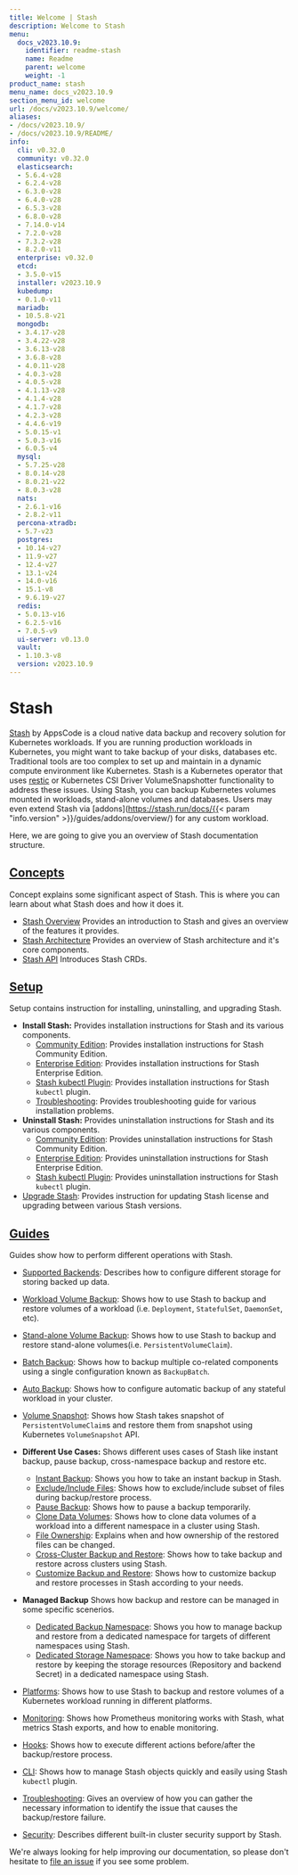 ```yaml
---
title: Welcome | Stash
description: Welcome to Stash
menu:
  docs_v2023.10.9:
    identifier: readme-stash
    name: Readme
    parent: welcome
    weight: -1
product_name: stash
menu_name: docs_v2023.10.9
section_menu_id: welcome
url: /docs/v2023.10.9/welcome/
aliases:
- /docs/v2023.10.9/
- /docs/v2023.10.9/README/
info:
  cli: v0.32.0
  community: v0.32.0
  elasticsearch:
  - 5.6.4-v28
  - 6.2.4-v28
  - 6.3.0-v28
  - 6.4.0-v28
  - 6.5.3-v28
  - 6.8.0-v28
  - 7.14.0-v14
  - 7.2.0-v28
  - 7.3.2-v28
  - 8.2.0-v11
  enterprise: v0.32.0
  etcd:
  - 3.5.0-v15
  installer: v2023.10.9
  kubedump:
  - 0.1.0-v11
  mariadb:
  - 10.5.8-v21
  mongodb:
  - 3.4.17-v28
  - 3.4.22-v28
  - 3.6.13-v28
  - 3.6.8-v28
  - 4.0.11-v28
  - 4.0.3-v28
  - 4.0.5-v28
  - 4.1.13-v28
  - 4.1.4-v28
  - 4.1.7-v28
  - 4.2.3-v28
  - 4.4.6-v19
  - 5.0.15-v1
  - 5.0.3-v16
  - 6.0.5-v4
  mysql:
  - 5.7.25-v28
  - 8.0.14-v28
  - 8.0.21-v22
  - 8.0.3-v28
  nats:
  - 2.6.1-v16
  - 2.8.2-v11
  percona-xtradb:
  - 5.7-v23
  postgres:
  - 10.14-v27
  - 11.9-v27
  - 12.4-v27
  - 13.1-v24
  - 14.0-v16
  - 15.1-v8
  - 9.6.19-v27
  redis:
  - 5.0.13-v16
  - 6.2.5-v16
  - 7.0.5-v9
  ui-server: v0.13.0
  vault:
  - 1.10.3-v8
  version: v2023.10.9
---
```


# Stash

[Stash](https://stash.run) by AppsCode is a cloud native data backup and recovery solution for Kubernetes workloads. If you are running production workloads in Kubernetes, you might want to take backup of your disks, databases etc. Traditional tools are too complex to set up and maintain in a dynamic compute environment like Kubernetes. Stash is a Kubernetes operator that uses [restic](https://github.com/restic/restic) or Kubernetes CSI Driver VolumeSnapshotter functionality to address these issues. Using Stash, you can backup Kubernetes volumes mounted in workloads, stand-alone volumes and databases. Users may even extend Stash via [addons](https://stash.run/docs/{{< param "info.version" >}}/guides/addons/overview/) for any custom workload.

Here, we are going to give you an overview of Stash documentation structure.

## [Concepts](/docs/v2023.10.9/concepts/)

Concept explains some significant aspect of Stash. This is where you can learn about what Stash does and how it does it.

- [Stash Overview](/docs/v2023.10.9/concepts/what-is-stash/overview/) Provides an introduction to Stash and gives an overview of the features it provides.
- [Stash Architecture](/docs/v2023.10.9/concepts/what-is-stash/architecture/) Provides an overview of Stash architecture and it's core components.
- [Stash API](/docs/v2023.10.9/concepts/crds/repository/) Introduces Stash CRDs.

## [Setup](/docs/v2023.10.9/setup/)

Setup contains instruction for installing, uninstalling, and upgrading Stash.

- **Install Stash:** Provides installation instructions for Stash and its various components.
  - [Community Edition](/docs/v2023.10.9/setup/install/community/): Provides installation instructions for Stash Community Edition.
  - [Enterprise Edition](/docs/v2023.10.9/setup/install/enterprise/): Provides installation instructions for Stash Enterprise Edition.
  - [Stash kubectl Plugin](/docs/v2023.10.9/setup/install/kubectl-plugin/): Provides installation instructions for Stash `kubectl` plugin.
  - [Troubleshooting](/docs/v2023.10.9/setup/install/troubleshooting/): Provides troubleshooting guide for various installation problems.
- **Uninstall Stash:** Provides uninstallation instructions for Stash and its various components.
  - [Community Edition](/docs/v2023.10.9/setup/uninstall/community/): Provides uninstallation instructions for Stash Community Edition.
  - [Enterprise Edition](/docs/v2023.10.9/setup/uninstall/enterprise/): Provides uninstallation instructions for Stash Enterprise Edition.
  - [Stash kubectl Plugin](/docs/v2023.10.9/setup/uninstall/kubectl-plugin/): Provides uninstallation instructions for Stash `kubectl` plugin.
- [Upgrade Stash](/docs/v2023.10.9/setup/upgrade/): Provides instruction for updating Stash license and upgrading between various Stash versions.

## [Guides](/docs/v2023.10.9/guides/)

Guides show how to perform different operations with Stash.

- [Supported Backends](/docs/v2023.10.9/guides/backends/overview/): Describes how to configure different storage for storing backed up data.
- [Workload Volume Backup](/docs/v2023.10.9/guides/workloads/overview/): Shows how to use Stash to backup and restore volumes of a workload (i.e. `Deployment`, `StatefulSet`, `DaemonSet`, etc).
- [Stand-alone Volume Backup](/docs/v2023.10.9/guides/volumes/overview/): Shows how to use Stash to backup and restore stand-alone volumes(i.e. `PersistentVolumeClaim`).
- [Batch Backup](/docs/v2023.10.9/guides/batch-backup/overview/): Shows how to backup multiple co-related components using a single configuration known as `BackupBatch`.
- [Auto Backup](/docs/v2023.10.9/guides/auto-backup/overview/): Shows how to configure automatic backup of any stateful workload in your cluster.
- [Volume Snapshot](/docs/v2023.10.9/guides/volumesnapshot/overview/): Shows how Stash takes snapshot of `PersistentVolumeClaim`s and restore them from snapshot using Kubernetes `VolumeSnapshot` API.

- **Different Use Cases:**
Shows different uses cases of Stash like instant backup, pause backup, cross-namespace backup and restore etc.

  - [Instant Backup](/docs/v2023.10.9/guides/use-cases/instant-backup/): Shows you how to take an instant backup in Stash.
  - [Exclude/Include Files](/docs/v2023.10.9/guides/use-cases/exclude-include-files/): Shows how to exclude/include subset of files during backup/restore process.
  - [Pause Backup](/docs/v2023.10.9/guides/use-cases/pause-backup/): Shows how to pause a backup temporarily.
  - [Clone Data Volumes](/docs/v2023.10.9/guides/use-cases/clone-pvc/): Shows how to clone data volumes of a workload into a different namespace in a cluster using Stash.
  - [File Ownership](/docs/v2023.10.9/guides/use-cases/ownership/): Explains when and how ownership of the restored files can be changed.
  - [Cross-Cluster Backup and Restore](/docs/v2023.10.9/guides/use-cases/cross-cluster-backup/): Shows how to take backup and restore across clusters using Stash.
  - [Customize Backup and Restore](/docs/v2023.10.9/guides/use-cases/customize-backup-restore/): Shows how to customize backup and restore processes in Stash according to your needs.

- **Managed Backup**
Shows how backup and restore can be managed in some specific scenerios.
  - [Dedicated Backup Namespace](/docs/v2023.10.9/guides/managed-backup/dedicated-backup-namespace/): Shows you how to manage backup and restore from a dedicated namespace for targets of different namespaces using Stash.
  - [Dedicated Storage Namespace](/docs/v2023.10.9/guides/managed-backup/dedicated-storage-namespace/): Shows you how to take backup and restore by keeping the storage resources (Repository and backend Secret) in a dedicated namespace using Stash.

- [Platforms](/docs/v2023.10.9/guides/platforms/eks-irsa/): Shows how to use Stash to backup and restore volumes of a Kubernetes workload running in different platforms.
- [Monitoring](/docs/v2023.10.9/guides/monitoring/overview/): Shows how Prometheus monitoring works with Stash, what metrics Stash exports, and how to enable monitoring.
- [Hooks](/docs/v2023.10.9/guides/hooks/overview/): Shows how to execute different actions before/after the backup/restore process.
- [CLI](/docs/v2023.10.9/guides/cli/kubectl-plugin/): Shows how to manage Stash objects quickly and easily using Stash `kubectl` plugin.
- [Troubleshooting](/docs/v2023.10.9/guides/troubleshooting/how-to-troubleshoot/): Gives an overview of how you can gather the necessary information to identify the issue that causes the backup/restore failure.
- [Security](/docs/v2023.10.9/guides/security/rbac/): Describes different built-in cluster security support by Stash.

We're always looking for help improving our documentation, so please don't hesitate to [file an issue](https://github.com/stashed/project/issues/new) if you see some problem.
